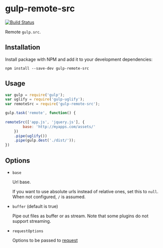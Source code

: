 # gulp-remote-src

[![Build Status](https://travis-ci.org/ddliu/gulp-remote-src.png)](https://travis-ci.org/ddliu/gulp-remote-src)

Remote `gulp.src`.

## Installation

Install package with NPM and add it to your development dependencies:

    npm install --save-dev gulp-remote-src

## Usage

```js
var gulp = require('gulp');
var uglify = require('gulp-uglify');
var remoteSrc = require('gulp-remote-src');

gulp.task('remote', function() {
    
remoteSrc(['app.js', 'jquery.js'], {
        base: 'http://myapps.com/assets/'
    })
    .pipe(uglify())
    .pipe(gulp.dest('./dist/'));
})
```

## Options

- `base`

    Url base.

    If you want to use absolute urls instead of relative ones, set this to
    `null`. When not configured, `/` is assumed.

- `buffer` (default is true)

    Pipe out files as buffer or as stream. Note that some plugins do not support streaming.

- `requestOptions`

    Options to be passed to [request](https://github.com/mikeal/request)

